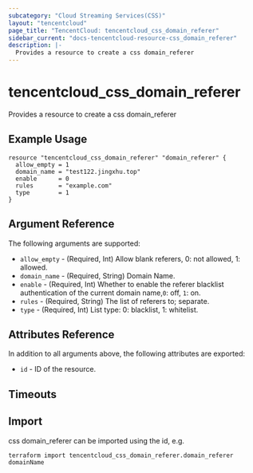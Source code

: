 ```yaml
---
subcategory: "Cloud Streaming Services(CSS)"
layout: "tencentcloud"
page_title: "TencentCloud: tencentcloud_css_domain_referer"
sidebar_current: "docs-tencentcloud-resource-css_domain_referer"
description: |-
  Provides a resource to create a css domain_referer
---
```


# tencentcloud_css_domain_referer

Provides a resource to create a css domain_referer

## Example Usage

```hcl
resource "tencentcloud_css_domain_referer" "domain_referer" {
  allow_empty = 1
  domain_name = "test122.jingxhu.top"
  enable      = 0
  rules       = "example.com"
  type        = 1
}
```

## Argument Reference

The following arguments are supported:

* `allow_empty` - (Required, Int) Allow blank referers, 0: not allowed, 1: allowed.
* `domain_name` - (Required, String) Domain Name.
* `enable` - (Required, Int) Whether to enable the referer blacklist authentication of the current domain name,`0`: off, `1`: on.
* `rules` - (Required, String) The list of referers to; separate.
* `type` - (Required, Int) List type: 0: blacklist, 1: whitelist.

## Attributes Reference

In addition to all arguments above, the following attributes are exported:

* `id` - ID of the resource.



## Timeouts

<no value>


## Import

css domain_referer can be imported using the id, e.g.

```
terraform import tencentcloud_css_domain_referer.domain_referer domainName
```

